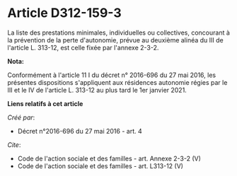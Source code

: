 # Article D312-159-3

La liste des prestations minimales, individuelles ou collectives, concourant à la prévention de la perte d'autonomie, prévue
au deuxième alinéa du III de l'article L. 313-12, est celle fixée par l'annexe 2-3-2.

**Nota:**

Conformément à l'article 11 I du décret n° 2016-696 du 27 mai 2016, les présentes dispositions s'appliquent aux résidences
autonomie régies par le III et le IV de l'article L. 313-12 au plus tard le 1er janvier 2021.

**Liens relatifs à cet article**

_Créé par_:

  - Décret n°2016-696 du 27 mai 2016 - art. 4

_Cite_:

  - Code de l'action sociale et des familles - art. Annexe 2-3-2 (V)
  - Code de l'action sociale et des familles - art. L313-12 (V)

